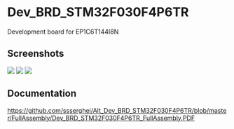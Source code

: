 # Dev_BRD_STM32F030F4P6TR
Development board for EP1C6T144I8N

## Screenshots  
<img src="https://github.com/ssserghei/Alt_Dev_BRD_STM32F030F4P6TR/blob/master/Resourcies/2020-07-27_16-19-32.png">
<img src="https://github.com/ssserghei/Alt_Dev_BRD_STM32F030F4P6TR/blob/master/Resourcies/2020-07-22_12-54-46.png">
<img src="https://github.com/ssserghei/Alt_Dev_BRD_STM32F030F4P6TR/blob/master/Resourcies/2020-07-22_12-55-30.png">
 
## Documentation
https://github.com/ssserghei/Alt_Dev_BRD_STM32F030F4P6TR/blob/master/FullAssembly/Dev_BRD_STM32F030F4P6TR_FullAssembly.PDF
